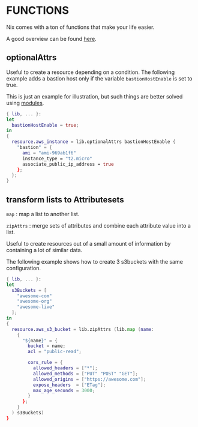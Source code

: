 # FUNCTIONS

Nix comes with a ton of functions that
make your life easier.

A good overview can be found 
[here]( https://storage.googleapis.com/files.tazj.in/nixdoc/manual.html#sec-functions-library).

## optionalAttrs

Useful to create a resource depending on a condition.
The following example adds a bastion host only if
the variable `bastionHostEnable` is set to true.

This is just an example for illustration, but such things
are better solved using
[modules](https://nixos.wiki/wiki/NixOS_Modules).

```nix
{ lib, ... }:
let
  bastionHostEnable = true;
in
{
  resource.aws_instance = lib.optionalAttrs bastionHostEnable {
    "bastion" = {
      ami = "ami-969ab1f6"
      instance_type = "t2.micro"
      associate_public_ip_address = true
    };
  };
}
```
## transform lists to Attributesets

`map`
: map a list to another list.

`zipAttrs`
: merge sets of attributes and combine each attribute value into a list.

Useful to create resources out of a small amount
of information by containing a lot of similar data.

The following example shows how to create 3 s3buckets with the same configuration.

```nix
{ lib, ... }:
let
  s3Buckets = [
    "awesome-com"
    "awesome-org"
    "awesome-live"
  ];
in
{
  resource.aws_s3_bucket = lib.zipAttrs (lib.map (name:
    {
      "${name}" = {
        bucket = name;
        acl = "public-read";

        cors_rule = {
          allowed_headers = ["*"];
          allowed_methods = ["PUT" "POST" "GET"];
          allowed_origins = ["https://awesome.com"];
          expose_headers  = ["ETag"];
          max_age_seconds = 3000;
        }
      };
    }
  ) s3Buckets)
}
```
